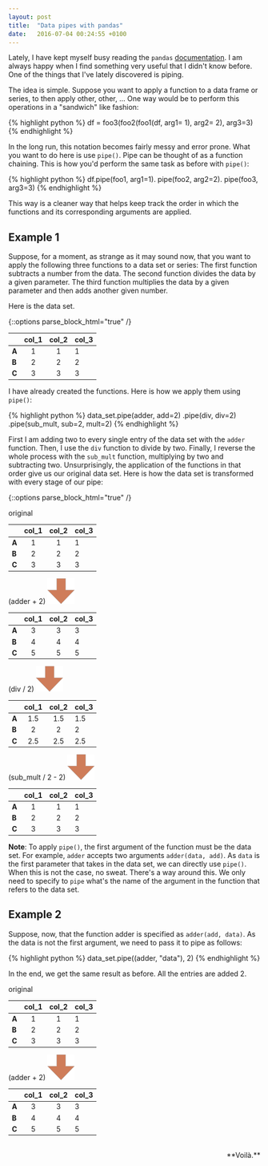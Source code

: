 ```yaml
---
layout: post
title:  "Data pipes with pandas"
date:   2016-07-04 00:24:55 +0100
---
```


Lately, I have kept myself busy reading the `pandas` [documentation](http://pandas.pydata.org/pandas-docs/stable/). I am always happy when I find something very useful that I didn't know before. One of the things that I've lately discovered is piping. 

The idea is simple. Suppose you want to apply a function to a data frame or series, to then apply other, other, ... One way would be to perform this operations in a "sandwich" like fashion:

{% highlight python %}
df = foo3(foo2(foo1(df, arg1= 1), arg2= 2), arg3=3)
{% endhighlight %}

In the long run, this notation becomes fairly messy and error prone. What you want to do here is use `pipe()`. Pipe can be thought of as a function chaining. This is how you'd perform the same task as before with `pipe()`:

{% highlight python %}
df.pipe(foo1, arg1=1).
	pipe(foo2, arg2=2).
	pipe(foo3, arg3=3)
{% endhighlight %}

This way is a cleaner way that helps keep track the order in which the functions and its corresponding arguments are applied.

## Example 1

Suppose, for a moment, as strange as it may sound now, that you want to apply  the following three functions to a data set or series: The first function subtracts a number from the data. The second function divides the data by a given parameter. The third function multiplies the data by a given parameter and then adds another given number. 

Here is the data set.

{::options parse_block_html="true" /}

<div class="tables-back">

<div class="single-table">


|    |   col_1 |   col_2 |   col_3 |
|----|:-------:|:-------:|---------|
| **A**  |       1 |       1 |       1 |
| **B**  |       2 |       2 |       2 |
| **C**  |       3 |       3 |       3 |

</div>

</div>

I have already created the functions. Here is how we apply them using `pipe()`:

{% highlight python %}
data_set.pipe(adder, add=2)
	.pipe(div, div=2)
	.pipe(sub_mult, sub=2, mult=2)
{% endhighlight %}


First I am adding two to every single entry of the data set with the `adder` function. Then, I use the `div` function to divide by two. Finally, I reverse the whole process with the `sub_mult` function, multiplying by two and subtracting two. Unsurprisingly, the application of the functions in that order give us our original data set. Here is how the data set is transformed with every stage of our pipe:

{::options parse_block_html="true" /}

<div class="tables-back">

<div class="single-table">

<span class="table-pipe"> original </span> 

|    |   col_1 |   col_2 |   col_3 |
|----|:-------:|:-------:|---------|
| **A**  |       1 |       1 |       1 |
| **B**  |       2 |       2 |       2 |
| **C**  |       3 |       3 |       3 |


<span class="table-pipe"> (adder + 2) </span> <img src="/img/arrow.png" alt="arrow pipe" class="arrow-down"> 


|    |   col_1 |   col_2 |   col_3 |
|----|:-------:|:-------:|---------|
| **A**  |       3 |       3 |       3 |
| **B**  |       4 |       4 |       4 |
| **C**  |       5 |       5 |       5 |


<span class="table-pipe"> (div  / 2) </span> <img src="/img/arrow.png" alt="arrow pipe" class="arrow-down"> 


|    |   col_1 |   col_2 |   col_3 |
|----|:-------:|:-------:|---------|
| **A**  |     1.5 |     1.5 |     1.5 |
| **B**  |     2   |     2   |     2   |
| **C**  |     2.5 |     2.5 |     2.5 |

<span class="table-pipe"> (sub_mult / 2 - 2) </span> <img src="/img/arrow.png" alt="arrow pipe" class="arrow-down"> 


|    |   col_1 |   col_2 |   col_3 |
|----|:-------:|:-------:|---------|
| **A**  |       1 |       1 |       1 |
| **B**  |       2 |       2 |       2 |
| **C**  |       3 |       3 |       3 |


</div>

</div>


**Note**: To apply `pipe()`, the first argument of the function must be the data set. For example, `adder` accepts two arguments `adder(data, add)`. As `data` is the first parameter that takes in the data set, we can directly use `pipe()`. When this is not the case, no sweat. There's a way around this. We only need to specify to `pipe` what's the name of the argument in the function that refers to the data set. 

## Example 2

Suppose, now, that the function adder is specified as `adder(add, data)`. As the data is not the first argument, we need to pass it to pipe as follows:

{% highlight python %}
data_set.pipe((adder, "data"), 2)
{% endhighlight %}

In the end, we get the same result as before. All the entries are added 2.

<div class="tables-back">

<div class="single-table">

<span class="table-pipe"> original </span> 


|    |   col_1 |   col_2 |   col_3 |
|----|:-------:|:-------:|---------|
| **A**  |       1 |       1 |       1 |
| **B**  |       2 |       2 |       2 |
| **C**  |       3 |       3 |       3 |

<span class="table-pipe"> (adder + 2) </span> <img src="/img/arrow.png" alt="arrow pipe" class="arrow-down"> 

|    |   col_1 |   col_2 |   col_3 |
|----|:-------:|:-------:|---------|
| **A**  |       3 |       3 |       3 |
| **B**  |       4 |       4 |       4 |
| **C**  |       5 |       5 |       5 |

</div>

</div>

<br>

<div align="right">  
**Voilà.** 
</div>


